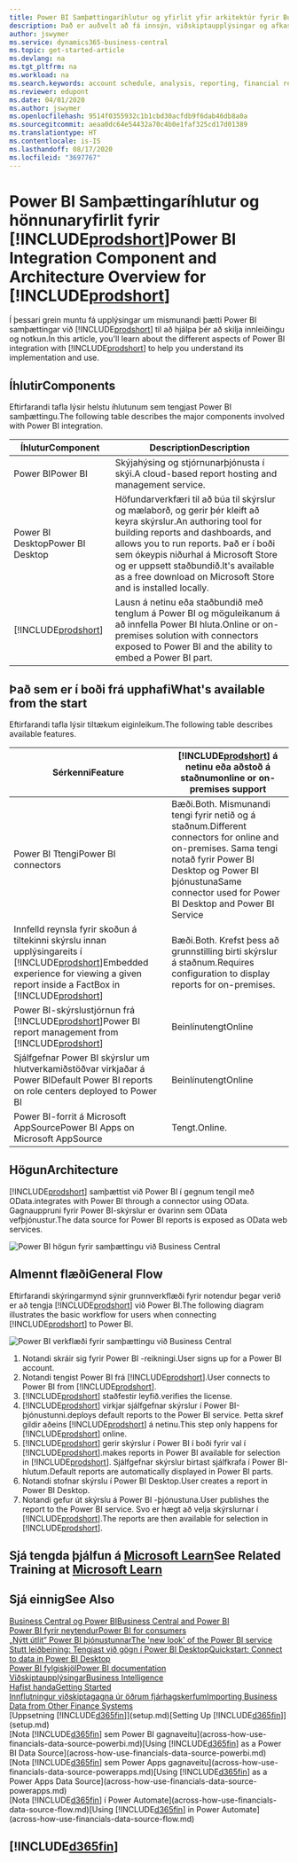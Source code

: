 ```yaml
---
title: Power BI Samþættingaríhlutur og yfirlit yfir arkitektúr fyrir Business Central| Microsoft docs
description: Það er auðvelt að fá innsýn, viðskiptaupplýsingar og afkastavísi (KPI) í Business Central gögnum með Business Central forritunum fyrir Power BI.
author: jswymer
ms.service: dynamics365-business-central
ms.topic: get-started-article
ms.devlang: na
ms.tgt_pltfrm: na
ms.workload: na
ms.search.keywords: account schedule, analysis, reporting, financial report, business intelligence, KPI
ms.reviewer: edupont
ms.date: 04/01/2020
ms.author: jswymer
ms.openlocfilehash: 9514f0355932c1b1cbd30acfdb9f6dab46db8a0a
ms.sourcegitcommit: aeaa0dc64e54432a70c4b0e1faf325cd17d01389
ms.translationtype: HT
ms.contentlocale: is-IS
ms.lasthandoff: 08/17/2020
ms.locfileid: "3697767"
---
```

# <a name="power-bi-integration-component-and-architecture-overview-for-prodshort"></a><span data-ttu-id="150d9-103">Power BI Samþættingaríhlutur og hönnunaryfirlit fyrir [!INCLUDE[prodshort](includes/prodshort.md)]</span><span class="sxs-lookup"><span data-stu-id="150d9-103">Power BI Integration Component and Architecture Overview for [!INCLUDE[prodshort](includes/prodshort.md)]</span></span>

<span data-ttu-id="150d9-104">Í þessari grein muntu fá upplýsingar um mismunandi þætti Power BI samþættingar við [!INCLUDE[prodshort](includes/prodshort.md)] til að hjálpa þér að skilja innleiðingu og notkun.</span><span class="sxs-lookup"><span data-stu-id="150d9-104">In this article, you'll learn about the different aspects of Power BI integration with [!INCLUDE[prodshort](includes/prodshort.md)] to help you understand its implementation and use.</span></span>

## <a name="components"></a><span data-ttu-id="150d9-105">Íhlutir</span><span class="sxs-lookup"><span data-stu-id="150d9-105">Components</span></span>

<span data-ttu-id="150d9-106">Eftirfarandi tafla lýsir helstu íhlutunum sem tengjast Power BI samþættingu.</span><span class="sxs-lookup"><span data-stu-id="150d9-106">The following table describes the major components involved with Power BI integration.</span></span>

|<span data-ttu-id="150d9-107">Íhlutur</span><span class="sxs-lookup"><span data-stu-id="150d9-107">Component</span></span>|<span data-ttu-id="150d9-108">Description</span><span class="sxs-lookup"><span data-stu-id="150d9-108">Description</span></span>|
|---------|-----------|
|<span data-ttu-id="150d9-109">Power BI</span><span class="sxs-lookup"><span data-stu-id="150d9-109">Power BI</span></span>|<span data-ttu-id="150d9-110">Skýjahýsing og stjórnunarþjónusta í skýi.</span><span class="sxs-lookup"><span data-stu-id="150d9-110">A cloud-based report hosting and management service.</span></span>|
|<span data-ttu-id="150d9-111">Power BI Desktop</span><span class="sxs-lookup"><span data-stu-id="150d9-111">Power BI Desktop</span></span>|<span data-ttu-id="150d9-112">Höfundarverkfæri til að búa til skýrslur og mælaborð, og gerir þér kleift að keyra skýrslur.</span><span class="sxs-lookup"><span data-stu-id="150d9-112">An authoring tool for building reports and dashboards, and allows you to run reports.</span></span> <span data-ttu-id="150d9-113">Það er í boði sem ókeypis niðurhal á Microsoft Store og er uppsett staðbundið.</span><span class="sxs-lookup"><span data-stu-id="150d9-113">It's available as a free download on Microsoft Store and is installed locally.</span></span>|
|[!INCLUDE[prodshort](includes/prodshort.md)]|<span data-ttu-id="150d9-114">Lausn á netinu eða staðbundið með tenglum á Power BI og möguleikanum á að innfella Power BI hluta.</span><span class="sxs-lookup"><span data-stu-id="150d9-114">Online or on-premises solution with connectors exposed to Power BI and the ability to embed a Power BI part.</span></span>|

## <a name="whats-available-from-the-start"></a><span data-ttu-id="150d9-115">Það sem er í boði frá upphafi</span><span class="sxs-lookup"><span data-stu-id="150d9-115">What's available from the start</span></span>

<span data-ttu-id="150d9-116">Eftirfarandi tafla lýsir tiltækum eiginleikum.</span><span class="sxs-lookup"><span data-stu-id="150d9-116">The following table describes available features.</span></span>

|<span data-ttu-id="150d9-117">Sérkenni</span><span class="sxs-lookup"><span data-stu-id="150d9-117">Feature</span></span>|[!INCLUDE[prodshort](includes/prodshort.md)] <span data-ttu-id="150d9-118">á netinu eða aðstoð á staðnum</span><span class="sxs-lookup"><span data-stu-id="150d9-118">online or on-premises support</span></span>|
|-------|---------------------|
|<span data-ttu-id="150d9-119">Power BI Ttengi</span><span class="sxs-lookup"><span data-stu-id="150d9-119">Power BI connectors</span></span>|<span data-ttu-id="150d9-120">Bæði.</span><span class="sxs-lookup"><span data-stu-id="150d9-120">Both.</span></span> <span data-ttu-id="150d9-121">Mismunandi tengi fyrir netið og á staðnum.</span><span class="sxs-lookup"><span data-stu-id="150d9-121">Different connectors for online and on-premises.</span></span> <span data-ttu-id="150d9-122">Sama tengi notað fyrir Power BI Desktop og Power BI þjónustuna</span><span class="sxs-lookup"><span data-stu-id="150d9-122">Same connector used for Power BI Desktop and Power BI Service</span></span> |
|<span data-ttu-id="150d9-123">Innfelld reynsla fyrir skoðun á tiltekinni skýrslu innan upplýsingareits í [!INCLUDE[prodshort](includes/prodshort.md)]</span><span class="sxs-lookup"><span data-stu-id="150d9-123">Embedded experience for viewing a given report inside a FactBox in [!INCLUDE[prodshort](includes/prodshort.md)]</span></span>|<span data-ttu-id="150d9-124">Bæði.</span><span class="sxs-lookup"><span data-stu-id="150d9-124">Both.</span></span> <span data-ttu-id="150d9-125">Krefst þess að grunnstilling birti skýrslur á staðnum.</span><span class="sxs-lookup"><span data-stu-id="150d9-125">Requires configuration to display reports for on-premises.</span></span>|
|<span data-ttu-id="150d9-126">Power BI-skýrslustjórnun frá [!INCLUDE[prodshort](includes/prodshort.md)]</span><span class="sxs-lookup"><span data-stu-id="150d9-126">Power BI report management from [!INCLUDE[prodshort](includes/prodshort.md)]</span></span>|<span data-ttu-id="150d9-127">Beinlínutengt</span><span class="sxs-lookup"><span data-stu-id="150d9-127">Online</span></span>|
|<span data-ttu-id="150d9-128">Sjálfgefnar Power BI skýrslur um hlutverkamiðstöðvar virkjaðar á Power BI</span><span class="sxs-lookup"><span data-stu-id="150d9-128">Default Power BI reports on role centers deployed to Power BI</span></span>|<span data-ttu-id="150d9-129">Beinlínutengt</span><span class="sxs-lookup"><span data-stu-id="150d9-129">Online</span></span>|
|<span data-ttu-id="150d9-130">Power BI-forrit á Microsoft AppSource</span><span class="sxs-lookup"><span data-stu-id="150d9-130">Power BI Apps on Microsoft AppSource</span></span>|<span data-ttu-id="150d9-131">Tengt.</span><span class="sxs-lookup"><span data-stu-id="150d9-131">Online.</span></span>|

## <a name="architecture"></a><span data-ttu-id="150d9-132">Högun</span><span class="sxs-lookup"><span data-stu-id="150d9-132">Architecture</span></span>

[!INCLUDE[prodshort](includes/prodshort.md)] <span data-ttu-id="150d9-133">samþættist við Power BI í gegnum tengil með OData.</span><span class="sxs-lookup"><span data-stu-id="150d9-133">integrates with Power BI through a connector using OData.</span></span> <span data-ttu-id="150d9-134">Gagnauppruni fyrir Power BI-skýrslur er óvarinn sem OData vefþjónustur.</span><span class="sxs-lookup"><span data-stu-id="150d9-134">The data source for Power BI reports is exposed as OData web services.</span></span>

![Power BI högun fyrir samþættingu við Business Central](./media/power-bi-architecture.png)

## <a name="general-flow"></a><span data-ttu-id="150d9-136">Almennt flæði</span><span class="sxs-lookup"><span data-stu-id="150d9-136">General Flow</span></span>

<span data-ttu-id="150d9-137">Eftirfarandi skýringarmynd sýnir grunnverkflæði fyrir notendur þegar verið er að tengja [!INCLUDE[prodshort](includes/prodshort.md)] við Power BI.</span><span class="sxs-lookup"><span data-stu-id="150d9-137">The following diagram illustrates the basic workflow for users when connecting [!INCLUDE[prodshort](includes/prodshort.md)] to Power BI.</span></span>

![Power BI verkflæði fyrir samþættingu við Business Central](./media/power-bi-flow.png)

1. <span data-ttu-id="150d9-139">Notandi skráir sig fyrir Power BI -reikningi.</span><span class="sxs-lookup"><span data-stu-id="150d9-139">User signs up for a Power BI account.</span></span>
2. <span data-ttu-id="150d9-140">Notandi tengist Power BI frá [!INCLUDE[prodshort](includes/prodshort.md)].</span><span class="sxs-lookup"><span data-stu-id="150d9-140">User connects to Power BI from [!INCLUDE[prodshort](includes/prodshort.md)].</span></span>
3. [!INCLUDE[prodshort](includes/prodshort.md)] <span data-ttu-id="150d9-141">staðfestir leyfið.</span><span class="sxs-lookup"><span data-stu-id="150d9-141">verifies the license.</span></span>
4. [!INCLUDE[prodshort](includes/prodshort.md)] <span data-ttu-id="150d9-142">virkjar sjálfgefnar skýrslur í Power BI-þjónustunni.</span><span class="sxs-lookup"><span data-stu-id="150d9-142">deploys default reports to the Power BI service.</span></span> <span data-ttu-id="150d9-143">Þetta skref gildir aðeins [!INCLUDE[prodshort](includes/prodshort.md)] á netinu.</span><span class="sxs-lookup"><span data-stu-id="150d9-143">This step only happens for [!INCLUDE[prodshort](includes/prodshort.md)] online.</span></span>
5. [!INCLUDE[prodshort](includes/prodshort.md)] <span data-ttu-id="150d9-144">gerir skýrslur í Power BI í boði fyrir val í [!INCLUDE[prodshort](includes/prodshort.md)].</span><span class="sxs-lookup"><span data-stu-id="150d9-144">makes reports in Power BI available for selection in [!INCLUDE[prodshort](includes/prodshort.md)].</span></span> <span data-ttu-id="150d9-145">Sjálfgefnar skýrslur birtast sjálfkrafa í Power BI-hlutum.</span><span class="sxs-lookup"><span data-stu-id="150d9-145">Default reports are automatically displayed in Power BI parts.</span></span>
6. <span data-ttu-id="150d9-146">Notandi stofnar skýrslu í Power BI Desktop.</span><span class="sxs-lookup"><span data-stu-id="150d9-146">User creates a report in Power BI Desktop.</span></span>
7. <span data-ttu-id="150d9-147">Notandi gefur út skýrslu á Power BI -þjónustuna.</span><span class="sxs-lookup"><span data-stu-id="150d9-147">User publishes the report to the Power BI service.</span></span> <span data-ttu-id="150d9-148">Svo er hægt að velja skýrslurnar í [!INCLUDE[prodshort](includes/prodshort.md)].</span><span class="sxs-lookup"><span data-stu-id="150d9-148">The reports are then available for selection in [!INCLUDE[prodshort](includes/prodshort.md)].</span></span>

## <a name="see-related-training-at-microsoft-learn"></a><span data-ttu-id="150d9-149">Sjá tengda þjálfun á [Microsoft Learn](/learn/modules/configure-powerbi-excel-dynamics-365-business-central/index)</span><span class="sxs-lookup"><span data-stu-id="150d9-149">See Related Training at [Microsoft Learn](/learn/modules/configure-powerbi-excel-dynamics-365-business-central/index)</span></span>

## <a name="see-also"></a><span data-ttu-id="150d9-150">Sjá einnig</span><span class="sxs-lookup"><span data-stu-id="150d9-150">See Also</span></span>

[<span data-ttu-id="150d9-151">Business Central og Power BI</span><span class="sxs-lookup"><span data-stu-id="150d9-151">Business Central and Power BI</span></span>](admin-powerbi.md)  
[<span data-ttu-id="150d9-152">Power BI fyrir neytendur</span><span class="sxs-lookup"><span data-stu-id="150d9-152">Power BI for consumers</span></span>](/power-bi/consumer/end-user-consumer)  
[<span data-ttu-id="150d9-153">„Nýtt útlit“ Power BI þjónustunnar</span><span class="sxs-lookup"><span data-stu-id="150d9-153">The 'new look' of the Power BI service</span></span>](/power-bi/service-new-look)  
[<span data-ttu-id="150d9-154">Stutt leiðbeining: Tengjast við gögn í Power BI Desktop</span><span class="sxs-lookup"><span data-stu-id="150d9-154">Quickstart: Connect to data in Power BI Desktop</span></span>](/power-bi/desktop-quickstart-connect-to-data)  
[<span data-ttu-id="150d9-155">Power BI fylgiskjöl</span><span class="sxs-lookup"><span data-stu-id="150d9-155">Power BI documentation</span></span>](/power-bi/)  
[<span data-ttu-id="150d9-156">Viðskiptaupplýsingar</span><span class="sxs-lookup"><span data-stu-id="150d9-156">Business Intelligence</span></span>](bi.md)  
[<span data-ttu-id="150d9-157">Hafist handa</span><span class="sxs-lookup"><span data-stu-id="150d9-157">Getting Started</span></span>](product-get-started.md)  
[<span data-ttu-id="150d9-158">Innflutningur viðskiptagagna úr öðrum fjárhagskerfum</span><span class="sxs-lookup"><span data-stu-id="150d9-158">Importing Business Data from Other Finance Systems</span></span>](across-import-data-configuration-packages.md)  
<span data-ttu-id="150d9-159">[Uppsetning [!INCLUDE[d365fin](includes/d365fin_md.md)]](setup.md)</span><span class="sxs-lookup"><span data-stu-id="150d9-159">[Setting Up [!INCLUDE[d365fin](includes/d365fin_md.md)]](setup.md)</span></span>  
<span data-ttu-id="150d9-160">[Nota [!INCLUDE[d365fin](includes/d365fin_md.md)] sem Power BI gagnaveitu](across-how-use-financials-data-source-powerbi.md)</span><span class="sxs-lookup"><span data-stu-id="150d9-160">[Using [!INCLUDE[d365fin](includes/d365fin_md.md)] as a Power BI Data Source](across-how-use-financials-data-source-powerbi.md)</span></span>  
<span data-ttu-id="150d9-161">[Nota [!INCLUDE[d365fin](includes/d365fin_md.md)] sem Power Apps gagnaveitu](across-how-use-financials-data-source-powerapps.md)</span><span class="sxs-lookup"><span data-stu-id="150d9-161">[Using [!INCLUDE[d365fin](includes/d365fin_md.md)] as a Power Apps Data Source](across-how-use-financials-data-source-powerapps.md)</span></span>  
<span data-ttu-id="150d9-162">[Nota [!INCLUDE[d365fin](includes/d365fin_md.md)] í Power Automate](across-how-use-financials-data-source-flow.md)</span><span class="sxs-lookup"><span data-stu-id="150d9-162">[Using [!INCLUDE[d365fin](includes/d365fin_md.md)] in Power Automate](across-how-use-financials-data-source-flow.md)</span></span>  

## [!INCLUDE[d365fin](includes/free_trial_md.md)]  
